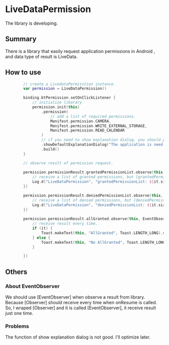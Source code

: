 # LiveDataPermission

The library is developing.

## Summary
There is a library that easily request application permissions in Android , and data type of result is LiveData.

## How to use
```kotlin
        // create a LivedataPermisstion instance.
        var permission = LiveDataPermission()
```

```kotlin
        binding.btPermission.setOnClickListener {
            // initialize libarary
            permission.init(this)
                .permission(
                    // add a list of required permissions.
                    Manifest.permission.CAMERA,
                    Manifest.permission.WRITE_EXTERNAL_STORAGE,
                    Manifest.permission.READ_CALENDAR
                )
                // if you need to show explanation dialog, you should pass a message to library.
                .showDefaultExplanationDialog("The application is need to request some permissions, please agree!")
                .build()
        }
```

```kotlin
        // observe result of permission request.
      
        permission.permissionResult.grantedPermissionList.observe(this, EventObserver {
            // receive a list of granted permissions, but [grantedPermissionList] do not receive result when all of permissions are granted.
            Log.d("LiveDataPermission", "grantedPermissionList: ${it.size}")
        })

        permission.permissionResult.deniedPermissionList.observe(this, EventObserver {
            // receive a list of denied permissions, but [deniedPermissionList] do not receive result when all of permissions are granted. 
            Log.d("LiveDataPermission", "deniedPermissionList: ${it.size}")
        })
        
        permission.permissionResult.allGranted.observe(this, EventObserver {
            // receive result every time.
            if (it) {
                Toast.makeText(this, "AllGranted", Toast.LENGTH_LONG).show()
            } else {
                Toast.makeText(this, "No AllGranted", Toast.LENGTH_LONG).show()
            }

        })
```

## Others

### About EventObserver
We should use [EventObserver] when observe a result from library. Because [Observer] should receive every time when onResume is called. So, I wraped [Observer] and it is called [EventObserver], it receive result just one time.

### Problems
The function of show explanation dialog is not good. I'll optimize later.
